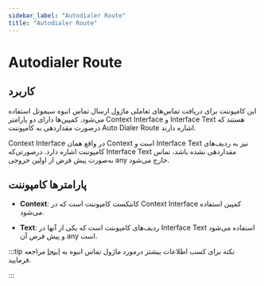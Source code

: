 ```yaml
---
sidebar_label: "َAutodialer Route"
title: "َAutodialer Route"
---
```



# Autodialer Route

## کاربرد
این کامپوننت برای دریافت تماس‌‌های تعاملی ماژول ارسال تماس انبوه سیموتل استفاده می‌‌شود. كمپین‌‌ها دارای دو پارامتر Context Interface و Interface Text هستند كه درصورت مقدار‌‌دهی به كامپوننت  Auto Dialer Route اشاره دارند.

Context Interface در واقع همان Context است و Interface Text نیز به ردیف‌‌های كامپوننت اشاره دارد. درصورتی‌‌كه Interface Text مقدار‌‌دهی نشده باشد، تماس به‌صورت پیش فرض از اولین خروجی any خارج می‌‌شود.



## پارامترها کامپوننت

- **Context**: كانتكست كامپوننت است كه در Context Interface كمپین استفاده می‌‌شود.

- **Text**: ردیف‌‌های كامپوننت است كه یكی از آنها در Interface Text استفاده می‌‌شود و پیش فرض آن any است.

:::tip نکته
برای کسب اطلاعات بیشتر درمورد ماژول تماس انبوه به [اینجا](/autodialer) مراجعه فرمایید.
 
:::
